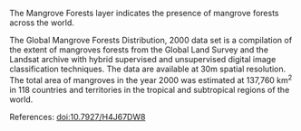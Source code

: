 The Mangrove Forests layer indicates the presence of mangrove forests across the world.

The Global Mangrove Forests Distribution, 2000 data set is a compilation of the extent of mangroves forests from the Global Land Survey and the Landsat archive with hybrid supervised and unsupervised digital image classification techniques. The data are available at 30m spatial resolution. The total area of mangroves in the year 2000 was estimated at 137,760 km<sup>2</sup> in 118 countries and territories in the tropical and subtropical regions of the world.

References: [doi:10.7927/H4J67DW8](https://doi.org/10.7927/H4J67DW8)
